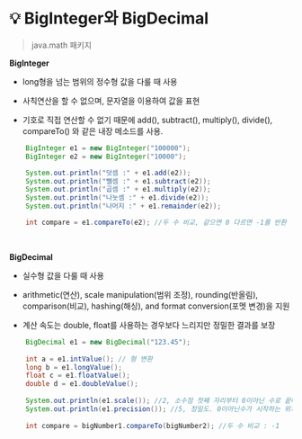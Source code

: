# 💡 **BigInteger와 BigDecimal**

> java.math 패키지

**BigInteger**

- long형을 넘는 범위의 정수형 값을 다룰 때 사용

- 사칙연산을 할 수 없으며, 문자열을 이용하여 값을 표현

- 기호로 직접 연산할 수 없기 때문에 add(), subtract(), multiply(), divide(), compareTo() 와 같은 내장 메소드를 사용.

```java
    BigInteger e1 = new BigInteger("100000");
    BigInteger e2 = new BigInteger("10000");

    System.out.println("덧셈 :" + e1.add(e2));
    System.out.println("뺄셈 :" + e1.subtract(e2));
    System.out.println("곱셈 :" + e1.multiply(e2));
    System.out.println("나눗셈 :" + e1.divide(e2));
    System.out.println("나머지 :" + e1.remainder(e2));

    int compare = e1.compareTo(e2); //두 수 비교, 같으면 0 다르면 -1를 반환
```

<br>

**BigDecimal**

- 실수형 값을 다룰 때 사용

- arithmetic(연산), scale manipulation(범위 조정), rounding(반올림), comparison(비교), hashing(해싱), and format conversion(포멧 변경)을 지원

- 계산 속도는 double, float를 사용하는 경우보다 느리지만 정밀한 결과를 보장


```java
    BigDecimal e1 = new BigDecimal("123.45");
     
    int a = e1.intValue(); // 형 변환
    long b = e1.longValue();
    float c = e1.floatValue();
    double d = e1.doubleValue();
    
    System.out.println(e1.scale()); //2, 소수점 첫째 자리부터 0이아닌 수로 끝나는 자리수
    System.out.println(e1.precision()); //5, 정밀도. 0이아닌수가 시작하는 위치부터 0이아닌 수로 끝나는 자리수
    
    int compare = bigNumber1.compareTo(bigNumber2); //두 수 비교 : -1
```
